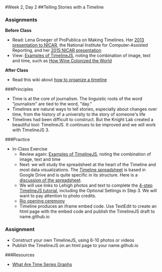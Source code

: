 #Week 2, Day 2
##Telling Stories with a Timeline

### Assignments

**Before Class**

- Read: Lena Groeger of ProPublica on Making Timelines. Her [2013 presentation to NICAR](http://lenagroeger.s3.amazonaws.com/timelines/timelines.html), the National Institute for Computer-Assisted Reporting, and her [2015 NICAR presentation](http://lenagroeger.s3.amazonaws.com/talks/nicar-2015/timelines-nicar/timelines.html)
- View: [Examples of TimelineJS](https://timeline.knightlab.com/index.html#examples), noting the combination of image, text and time, such as [How Wine Colonized the World](http://vinepair.com/wine-colonized-world-wine-history/#1)

**After Class**

- Read this wiki about [how to organize a timeline](http://www.wikihow.com/Make-a-Timeline)

###Principles

- Time is at the core of journalism. The linguistic roots of the word "journalism" are tied to the word, "day." 
- Timelines are natural ways to tell stories, especially about changes over time, from the history of a university to the story of someone's life
- Timelines had been difficult to construct. But the Knight Lab created a beautiful tool: TimelineJS. It continues to be improved and we will work with TimelineJS 3.

###Practice

- In-Class Exercise
  - Review again: [Examples of TimelineJS](https://timeline.knightlab.com/index.html#examples), noting the combination of image, text and time
  - Next: we will study the spreadsheet at the heart of the Timeline and most data visualizations. The [Timeline spreadsheet](https://drive.google.com/a/lehigh.edu/previewtemplate?id=1pHBvXN7nmGkiG8uQSUB82eNlnL8xHu6kydzH_-eguHQ&mode=public#) is based in Google Drive and is quite specific in its structure. Here is a [discussion of the spreadsheet](https://timeline.knightlab.com/docs/using-spreadsheets.html).
  - We will use links to Lehigh photos and text to complete the [4-step TimelineJS tutorial](https://timeline.knightlab.com/index.html#make), including the Optional Settings in Step 3. We will want to pay attention to photo credits.
  - [Rio opening ceremony](http://images.indianexpress.com/2016/08/maracana-main.jpg)
  - Timeline produces an iframe embed code. Use TextEdit to create an html page with the embed code and publish the TimelineJS draft to name.github.io

### Assignment

- Construct your own TimelineJS, using 6-10 photos or videos
- Publish the TimelineJS on an html page to your name.github.io

###Resources
- [What Are Time Series Graphs](http://statistics.about.com/od/Descriptive-Statistics/a/Time-Series-Graphs.htm)
